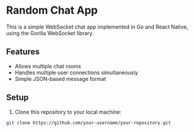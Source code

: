 # Random Chat App

This is a simple WebSocket chat app implemented in Go and React Native, using the Gorilla WebSocket library.

## Features

- Allows multiple chat rooms
- Handles multiple user connections simultaneously
- Simple JSON-based message format

## Setup

1. Clone this repository to your local machine:

```bash
git clone https://github.com/your-username/your-repository.git
```
